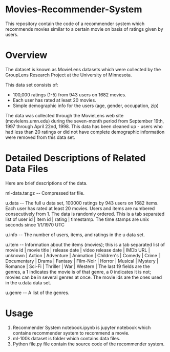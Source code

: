 # Movies-Recommender-System
This repository contain the code of a recommender system which recommends movies similar to a certain movie on basis of ratings given by users.

# Overview
The dataset is known as MovieLens datasets which were collected by the GroupLens Research Project at the University of Minnesota.
 
This data set consists of:
* 100,000 ratings (1-5) from 943 users on 1682 movies. 
* Each user has rated at least 20 movies.
* Simple demographic info for the users (age, gender, occupation, zip)
  
The data was collected through the MovieLens web site (movielens.umn.edu) during the seven-month period from September 19th, 1997 through April 22nd, 1998. This data has been cleaned up - users who had less than 20 ratings or did not have complete demographic information were removed from this data set. 

# Detailed Descriptions of Related Data Files

Here are brief descriptions of the data.

ml-data.tar.gz   -- Compressed tar file.

u.data     -- The full u data set, 100000 ratings by 943 users on 1682 items.
              Each user has rated at least 20 movies.  Users and items are
              numbered consecutively from 1.  The data is randomly
              ordered. This is a tab separated list of 
	         user id | item id | rating | timestamp. 
              The time stamps are unix seconds since 1/1/1970 UTC   

u.info     -- The number of users, items, and ratings in the u data set.

u.item     -- Information about the items (movies); this is a tab separated
              list of
              movie id | movie title | release date | video release date |
              IMDb URL | unknown | Action | Adventure | Animation |
              Children's | Comedy | Crime | Documentary | Drama | Fantasy |
              Film-Noir | Horror | Musical | Mystery | Romance | Sci-Fi |
              Thriller | War | Western |
              The last 19 fields are the genres, a 1 indicates the movie
              is of that genre, a 0 indicates it is not; movies can be in
              several genres at once.
              The movie ids are the ones used in the u.data data set.

u.genre    -- A list of the genres.

# Usage
1. Recommender System notebook.ipynb is jupyter notebook which contains recommender system to recommend a movie.
2. ml-100k dataset is folder which contains data files.
3. Python file.py file contain the source code of the recommender system.
